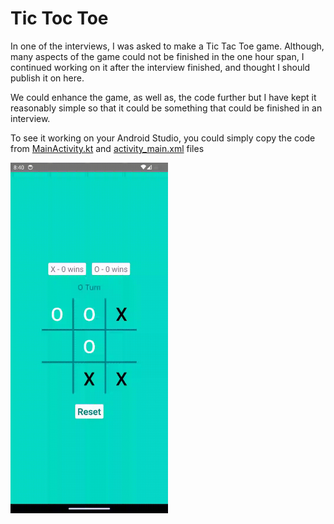# Tic Toc Toe

In one of the interviews, I was asked to make a Tic Tac Toe game. Although, many aspects of the game 
could not be finished in the one hour span, I continued working on it after the interview finished,
and thought I should publish it on here.

We could enhance the game, as well as, the code further but I have kept it reasonably simple so that
it could be something that could be finished in an interview.

To see it working on your Android Studio, you could simply copy the code from 
[MainActivity.kt](app/src/main/java/com/ndhunju/tictactoe/MainActivity.kt) and
[activity_main.xml](app/src/main/res/layout/activity_main.xml) files

<img src="graphics/game_demo.gif" width="50%" alt="app icon">